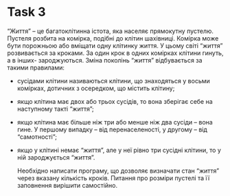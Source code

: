 # Task 3

“Життя” – це багатоклітинна істота, яка населяє прямокутну пустелю. Пустеля розбита на комірка, подібні до клітин шахівниці. Комірка може бути порожньою або вміщати одну клітинку  життя. У цьому світі “життя” розвивається за кроками. За один крок в одних комірках клітини гинуть, а в інших- зароджуються. Зміна поколінь “життя” відбувається за такими правилами:
- сусідами клітини називаються клітини, що знаходяться  у восьми комірках, дотичних з осередком, що містить клітину;
- якщо клітина має двох або трьох сусідів, то вона зберігає себе на наступному такті “життя”;
- якщо клітина має більше ніж три або менше ніж два сусіди – вона гине. У першому випадку – від перенаселеності, у другому – від “самотності”;
- якщо у клітині немає “життя”, але у неї рівно три сусідні клітини, то у ній зароджується “життя”.


  Необхідно написати програму, що дозволяє визначати стан “життя” через вказану кількість кроків. Питання про розміри пустелі та її заповнення вирішити самостійно.
